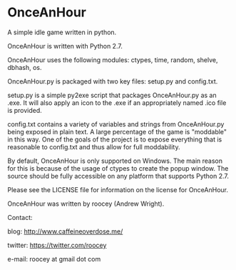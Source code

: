 # OnceAnHour
A simple idle game written in python.

OnceAnHour is written with Python 2.7.

OnceAnHour uses the following modules: ctypes, time, random, shelve, dbhash, os.

OnceAnHour.py is packaged with two key files: setup.py and config.txt.

setup.py is a simple py2exe script that packages OnceAnHour.py as an .exe. It will also apply an icon to the .exe if an appropriately named .ico file is provided.

config.txt contains a variety of variables and strings from OnceAnHour.py being exposed in plain text. A large percentage of the game is "moddable" in this way. One of the goals of the project is to expose everything that is reasonable to config.txt and thus allow for full moddability. 

By default, OnceAnHour is only supported on Windows. The main reason for this is because of the usage of ctypes to create the popup window. The source should be fully accessible on any platform that supports Python 2.7.

Please see the LICENSE file for information on the license for OnceAnHour.

OnceAnHour was written by roocey (Andrew Wright).

Contact:

blog: http://www.caffeineoverdose.me/

twitter: https://twitter.com/roocey

e-mail: roocey at gmail dot com
